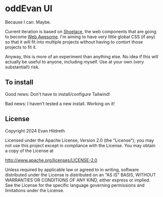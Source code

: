 # oddEvan UI

Because I can. Maybe.

Current iteration is based on [Shoelace](https://shoelace.style), the web components that are going to become
[Web Awesome](https://www.kickstarter.com/projects/fontawesome/web-awesome). I'm aiming to have very little global CSS
(if any) so that it will fit into multiple projects without having to contort those projects to fit it.

Anyway, this is more of an experiment than anything else. No idea if this will actually be useful to anyone, including myself. Use at your own (very substantial!) risk.

## To install

Good news: Don't have to install/configure Tailwind!

Bad news: I haven't tested a new install. Working on it!

## License

Copyright 2024 Evan Hildreth

Licensed under the Apache License, Version 2.0 (the "License");
you may not use this project except in compliance with the License.
You may obtain a copy of the License at

  http://www.apache.org/licenses/LICENSE-2.0

Unless required by applicable law or agreed to in writing, software
distributed under the License is distributed on an "AS IS" BASIS,
WITHOUT WARRANTIES OR CONDITIONS OF ANY KIND, either express or implied.
See the License for the specific language governing permissions and
limitations under the License.
